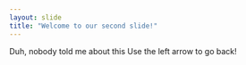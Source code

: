 ```yaml
---
layout: slide
title: "Welcome to our second slide!"
---
```

Duh, nobody told me about this
Use the left arrow to go back!